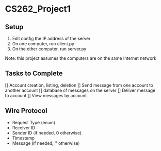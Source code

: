 # CS262_Project1


## Setup

1. Edit config the IP address of the server
2. On one computer, run client.py
3. On the other computer, run server.py

Note: this project assumes the computers are on the same Internet network

## Tasks to Complete

[] Account creation, listing, deletion
[] Send message from one account to another account
    [] database of messages on the server
[] Deliver message to account
[] View messages by account


## Wire Protocol
* Request Type (enum) 
* Receiver ID
* Sender ID (if needed, 0 otherwise)
* Timestamp
* Message (if needed, '' otherwise)







